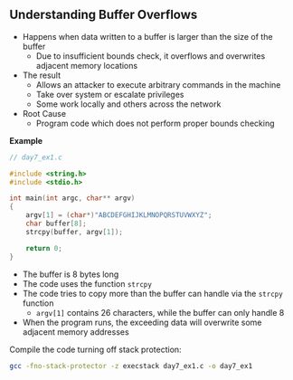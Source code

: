 ## Understanding Buffer Overflows
- Happens when data written to a buffer is larger than the size of the buffer
	- Due to insufficient bounds check, it overflows and overwrites adjacent memory locations
- The result
	- Allows an attacker to execute arbitrary commands in the machine
	- Take over system or escalate privileges
	- Some work locally and others across the network
- Root Cause
	- Program code which does not perform proper bounds checking

**Example**
```c
// day7_ex1.c

#include <string.h>
#include <stdio.h>

int main(int argc, char** argv)
{
	argv[1] = (char*)"ABCDEFGHIJKLMNOPQRSTUVWXYZ";
	char buffer[8];
	strcpy(buffer, argv[1]);

	return 0;
}
```

- The buffer is 8 bytes long
- The code uses the function `strcpy`
- The code tries to copy more than the buffer can handle via the `strcpy` function
	- `argv[1]` contains 26 characters, while the buffer can only handle 8
- When the program runs, the exceeding data will overwrite some adjacent memory addresses

Compile the code turning off stack protection:
```sh
gcc -fno-stack-protector -z execstack day7_ex1.c -o day7_ex1
```


